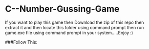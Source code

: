 # C--Number-Gussing-Game
If you want to play this game then Download the zip of this repo then extract it and then locate this folder using command prompt then run game.exe file using command prompt in your system.....Enjoy :)

###Follow This:
